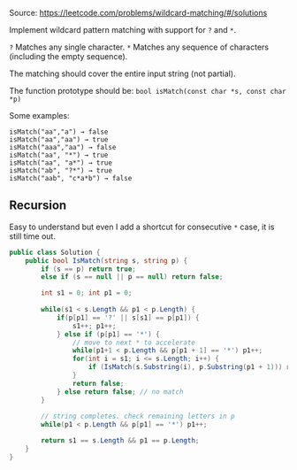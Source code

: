Source: https://leetcode.com/problems/wildcard-matching/#/solutions

Implement wildcard pattern matching with support for `?` and `*`.

`?` Matches any single character.
`*` Matches any sequence of characters (including the empty sequence).

The matching should cover the entire input string (not partial).

The function prototype should be: `bool isMatch(const char *s, const char *p)`

Some examples:
```
isMatch("aa","a") → false
isMatch("aa","aa") → true
isMatch("aaa","aa") → false
isMatch("aa", "*") → true
isMatch("aa", "a*") → true
isMatch("ab", "?*") → true
isMatch("aab", "c*a*b") → false
```

## Recursion
Easy to understand but even I add a shortcut for consecutive `*` case, it is still time out.

```c#
public class Solution {
    public bool IsMatch(string s, string p) {
        if (s == p) return true;
        else if (s == null || p == null) return false;

        int s1 = 0; int p1 = 0;
        
        while(s1 < s.Length && p1 < p.Length) {
            if(p[p1] == '?' || s[s1] == p[p1]) {
                s1++; p1++;
            } else if (p[p1] == '*') {
            	// move to next * to accelerate
            	while(p1+1 < p.Length && p[p1 + 1] == '*') p1++;
                for(int i = s1; i <= s.Length; i++) {
                    if (IsMatch(s.Substring(i), p.Substring(p1 + 1))) return true;
                }
                return false;
            } else return false; // no match
        }
        
        // string completes. check remaining letters in p
        while(p1 < p.Length && p[p1] == '*') p1++;

        return s1 == s.Length && p1 == p.Length;
    }
}
```
